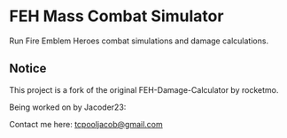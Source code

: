 # FEH Mass Combat Simulator
Run Fire Emblem Heroes combat simulations and damage calculations.

## Notice
This project is a fork of the original FEH-Damage-Calculator by rocketmo.

Being worked on by Jacoder23:

Contact me here: tcpooljacob@gmail.com
